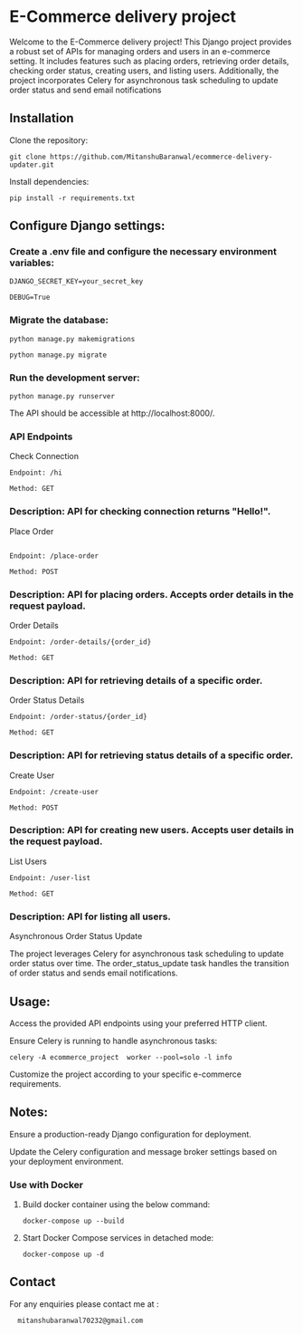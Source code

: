 # E-Commerce delivery project


Welcome to the E-Commerce delivery project! This Django project provides a robust set of APIs for managing orders and users in an e-commerce setting. It includes features such as placing orders, retrieving order details, checking order status, creating users, and listing users. Additionally, the project incorporates Celery for asynchronous task scheduling to update order status and send email notifications

## Installation

Clone the repository:

   ```
git clone https://github.com/MitanshuBaranwal/ecommerce-delivery-updater.git
   ```

Install dependencies:
   ```
pip install -r requirements.txt
   ```
## Configure Django settings:

### Create a .env file and configure the necessary environment variables:
   ```
DJANGO_SECRET_KEY=your_secret_key

DEBUG=True
   ```
### Migrate the database:

   ```
python manage.py makemigrations 
   ```

   ```
python manage.py migrate
   ```
### Run the development server:

   ```
python manage.py runserver
   ```

The API should be accessible at http://localhost:8000/.

### API Endpoints

Check Connection

   ```
Endpoint: /hi

Method: GET
   ```

### Description: API for checking connection returns "Hello!".

Place Order

   ```

Endpoint: /place-order

Method: POST
   ```


### Description: API for placing orders. Accepts order details in the request payload.

Order Details

   ```
Endpoint: /order-details/{order_id}

Method: GET
   ```


### Description: API for retrieving details of a specific order.

Order Status Details

   ```
Endpoint: /order-status/{order_id}

Method: GET
   ```

### Description: API for retrieving status details of a specific order.

Create User

   ```
Endpoint: /create-user

Method: POST
   ```

### Description: API for creating new users. Accepts user details in the request payload.

List Users

   ```
Endpoint: /user-list

Method: GET
   ```

### Description: API for listing all users.

Asynchronous Order Status Update

The project leverages Celery for asynchronous task scheduling to update order status over time. The order_status_update task handles the transition of order status and sends email notifications.

## Usage:

Access the provided API endpoints using your preferred HTTP client.

Ensure Celery is running to handle asynchronous tasks:

   ```
celery -A ecommerce_project  worker --pool=solo -l info
   ```

Customize the project according to your specific e-commerce requirements.

## Notes:

Ensure a production-ready Django configuration for deployment.

Update the Celery configuration and message broker settings based on your deployment environment.



### Use with Docker
1. Build docker container using the below command:
      ```
      docker-compose up --build
      ```
2.  Start Docker Compose services in detached mode:
      ```   
      docker-compose up -d
      ```



## Contact
For any enquiries please contact me at :
      
      mitanshubaranwal70232@gmail.com
      



